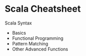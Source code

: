 # Scala Cheatsheet

Scala Syntax 
- Basics
- Functional Programming
- Pattern Matching
- Other Advanced Functions
